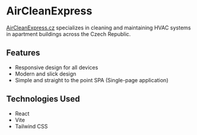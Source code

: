 # AirCleanExpress

[AirCleanExpress.cz](https://aircleanexpress.cz/) specializes in cleaning and maintaining HVAC systems in apartment buildings across the Czech Republic.

## Features

- Responsive design for all devices
- Modern and slick design
- Simple and straight to the point SPA (Single-page application)

## Technologies Used

- React
- Vite
- Tailwind CSS
